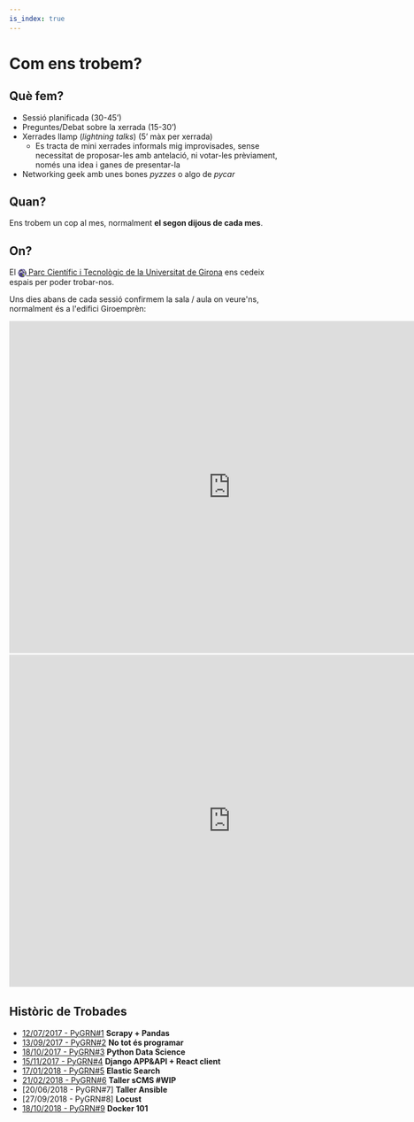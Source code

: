 ```yaml
---
is_index: true
---
```

# Com ens trobem?

## Què fem?

- Sessió planificada (30-45’)
- Preguntes/Debat sobre la xerrada (15-30’)
- Xerrades llamp (*lightning talks*) (5’ màx per xerrada)
  - Es tracta de mini xerrades informals mig improvisades, sense necessitat de proposar-les amb antelació, ni votar-les prèviament, només una idea i ganes de presentar-la
- Networking geek amb unes bones *pyzzes* o algo de *pycar*

## Quan?

Ens trobem un cop al mes, normalment **el segon dijous de cada mes**.

## On?

El [<img style='vertical-align:middle;' src="/parcudg.png" width=15px> Parc Científic i Tecnològic de la Universitat de Girona](http://www.parcudg.com/ "Parc Científic i Tecnològic de la UdG") ens cedeix espais per poder trobar-nos.


Uns dies abans de cada sessió confirmem la sala / aula on veure'ns, normalment és a l'edifici Giroemprèn:

<iframe src="https://www.google.com/maps/embed?pb=!4v1544385083389!6m8!1m7!1serdMSwurUwtDDw0OHbjwKw!2m2!1d41.9665211632565!2d2.836472314698719!3f20.7068972688427!4f2.078120628867566!5f0.7820865974627469" width="800" height="600" frameborder="0" style="border:0" allowfullscreen></iframe>

<iframe src="https://www.google.com/maps/embed?pb=!1m14!1m8!1m3!1d1134.542114792962!2d2.836455385375202!3d41.967031868387814!3m2!1i1024!2i768!4f13.1!3m3!1m2!1s0x0%3A0x9538de9e51fb6f9c!2sParc+Cient%C3%ADfic+i+Tecnol%C3%B2gic+de+la+UdG!5e0!3m2!1sca!2ses!4v1544384427068" width="800" height="600" frameborder="0" style="border:0" allowfullscreen></iframe>

## Històric de Trobades

- [12/07/2017 - PyGRN#1](https://github.com/pygrn/xerrades/tree/master/xerrades/2017/20170712) **Scrapy + Pandas**
- [13/09/2017 - PyGRN#2](https://github.com/pygrn/xerrades/tree/master/xerrades/2017/20170913) **No tot és programar**
- [18/10/2017 - PyGRN#3](https://github.com/pygrn/xerrades/tree/master/xerrades/2017/20171018) **Python Data Science**
- [15/11/2017 - PyGRN#4](https://github.com/pygrn/xerrades/tree/master/xerrades/2017/20171115) **Django APP&API + React client**
- [17/01/2018 - PyGRN#5](https://github.com/pygrn/xerrades/tree/master/xerrades/2018/20180117) **Elastic Search**
- [21/02/2018 - PyGRN#6](https://github.com/pygrn/xerrades/tree/master/xerrades/2018/20180221) **Taller sCMS #WIP**
- [20/06/2018 - PyGRN#7] **Taller Ansible**
- [27/09/2018 - PyGRN#8] **Locust**
- [18/10/2018 - PyGRN#9](https://github.com/pygrn/xerrades/tree/master/xerrades/2018/20181018) **Docker 101**
